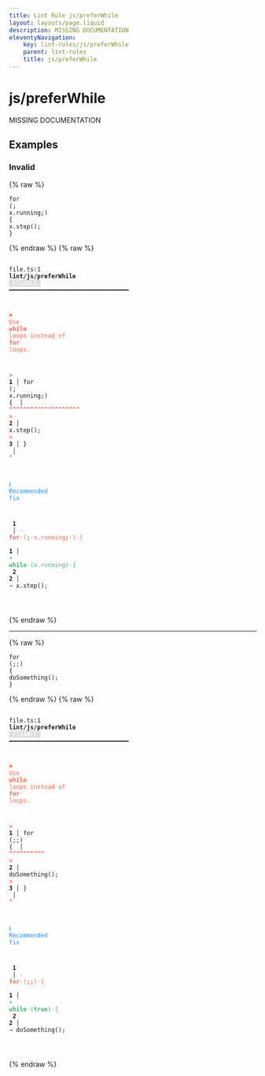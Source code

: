 ```yaml
---
title: Lint Rule js/preferWhile
layout: layouts/page.liquid
description: MISSING DOCUMENTATION
eleventyNavigation:
	key: lint-rules/js/preferWhile
	parent: lint-rules
	title: js/preferWhile
---
```


# js/preferWhile

MISSING DOCUMENTATION

<!-- EVERYTHING BELOW IS AUTOGENERATED. SEE SCRIPTS FOLDER FOR UPDATE SCRIPTS hash(075fd608f171bbedc7a428cad3e4020e8937c065) -->

## Examples
### Invalid
{% raw %}<pre class="language-text"><code class="language-text"><span class="token keyword">for</span> <span class="token punctuation">(</span><span class="token punctuation">;</span> <span class="token function">x</span><span class="token punctuation">.</span><span class="token function">running</span><span class="token punctuation">;</span><span class="token punctuation">)</span> <span class="token punctuation">{</span>
  <span class="token function">x</span><span class="token punctuation">.</span><span class="token function">step</span><span class="token punctuation">(</span><span class="token punctuation">)</span><span class="token punctuation">;</span>
<span class="token punctuation">}</span></code></pre>{% endraw %}
{% raw %}<pre class="language-text"><code class="language-text">
 <span style="text-decoration-style: dotted;">file.ts:1</span> <strong>lint/js/preferWhile</strong> <span style="color: white; background-color: #ddd;"> FIXABLE </span> ━━━━━━━━━━━━━━━━━━━━━━━━━━━━━━━━━━

  <strong><span style="color: Tomato;">✖ </span></strong><span style="color: Tomato;">Use </span><span style="color: Tomato;"><strong>while</strong></span><span style="color: Tomato;"> loops instead of </span><span style="color: Tomato;"><strong>for</strong></span><span style="color: Tomato;"> loops.</span>

  <strong><span style="color: Tomato;">></span></strong><strong> 1</strong><strong> │ </strong><span class="token keyword">for</span> <span class="token punctuation">(</span><span class="token punctuation">;</span> <span class="token function">x</span><span class="token punctuation">.</span><span class="token function">running</span><span class="token punctuation">;</span><span class="token punctuation">)</span> <span class="token punctuation">{</span>
     <strong> │ </strong><span style="color: Tomato;"><strong>^</strong></span><span style="color: Tomato;"><strong>^</strong></span><span style="color: Tomato;"><strong>^</strong></span><span style="color: Tomato;"><strong>^</strong></span><span style="color: Tomato;"><strong>^</strong></span><span style="color: Tomato;"><strong>^</strong></span><span style="color: Tomato;"><strong>^</strong></span><span style="color: Tomato;"><strong>^</strong></span><span style="color: Tomato;"><strong>^</strong></span><span style="color: Tomato;"><strong>^</strong></span><span style="color: Tomato;"><strong>^</strong></span><span style="color: Tomato;"><strong>^</strong></span><span style="color: Tomato;"><strong>^</strong></span><span style="color: Tomato;"><strong>^</strong></span><span style="color: Tomato;"><strong>^</strong></span><span style="color: Tomato;"><strong>^</strong></span><span style="color: Tomato;"><strong>^</strong></span><span style="color: Tomato;"><strong>^</strong></span><span style="color: Tomato;"><strong>^</strong></span><span style="color: Tomato;"><strong>^</strong></span>
  <strong><span style="color: Tomato;">></span></strong><strong> 2</strong><strong> │ </strong>  <span class="token function">x</span><span class="token punctuation">.</span><span class="token function">step</span><span class="token punctuation">(</span><span class="token punctuation">)</span><span class="token punctuation">;</span>
  <strong><span style="color: Tomato;">></span></strong><strong> 3</strong><strong> │ </strong><span class="token punctuation">}</span>
     <strong> │ </strong><span style="color: Tomato;"><strong>^</strong></span>

  <strong><span style="color: DodgerBlue;">ℹ </span></strong><span style="color: DodgerBlue;">Recommended fix</span>

  <strong>  </strong><strong>1</strong><strong> </strong><strong> </strong><strong> │ </strong><span style="color: Tomato;">-</span> <span style="color: Tomato;"><strong>for</strong></span><span style="color: Tomato;"><span style="opacity: 0.8;">&middot;</span></span><span style="color: Tomato;">(</span><span style="color: Tomato;"><strong>;</strong></span><span style="color: Tomato;"><strong><span style="opacity: 0.8;">&middot;</span></strong></span><span style="color: Tomato;">x.running</span><span style="color: Tomato;"><strong>;</strong></span><span style="color: Tomato;"><strong><span style="opacity: 0.8;">&middot;</span></strong></span><span style="color: Tomato;">)</span><span style="color: Tomato;"><span style="opacity: 0.8;">&middot;</span></span><span style="color: Tomato;">{</span>
  <strong>  </strong><strong> </strong><strong> </strong><strong>1</strong><strong> │ </strong><span style="color: MediumSeaGreen;">+</span> <span style="color: MediumSeaGreen;"><strong>while</strong></span><span style="color: MediumSeaGreen;"><span style="opacity: 0.8;">&middot;</span></span><span style="color: MediumSeaGreen;">(x.running)</span><span style="color: MediumSeaGreen;"><span style="opacity: 0.8;">&middot;</span></span><span style="color: MediumSeaGreen;">{</span>
  <strong>  </strong><strong>2</strong><strong> </strong><strong>2</strong><strong> │ </strong>  <span style="opacity: 0.8;">&rarr; </span>x.step();

</code></pre>{% endraw %}

---------------

{% raw %}<pre class="language-text"><code class="language-text"><span class="token keyword">for</span> <span class="token punctuation">(</span><span class="token punctuation">;</span><span class="token punctuation">;</span><span class="token punctuation">)</span> <span class="token punctuation">{</span>
  <span class="token function">doSomething</span><span class="token punctuation">(</span><span class="token punctuation">)</span><span class="token punctuation">;</span>
<span class="token punctuation">}</span></code></pre>{% endraw %}
{% raw %}<pre class="language-text"><code class="language-text">
 <span style="text-decoration-style: dotted;">file.ts:1</span> <strong>lint/js/preferWhile</strong> <span style="color: white; background-color: #ddd;"> FIXABLE </span> ━━━━━━━━━━━━━━━━━━━━━━━━━━━━━━━━━━

  <strong><span style="color: Tomato;">✖ </span></strong><span style="color: Tomato;">Use </span><span style="color: Tomato;"><strong>while</strong></span><span style="color: Tomato;"> loops instead of </span><span style="color: Tomato;"><strong>for</strong></span><span style="color: Tomato;"> loops.</span>

  <strong><span style="color: Tomato;">></span></strong><strong> 1</strong><strong> │ </strong><span class="token keyword">for</span> <span class="token punctuation">(</span><span class="token punctuation">;</span><span class="token punctuation">;</span><span class="token punctuation">)</span> <span class="token punctuation">{</span>
     <strong> │ </strong><span style="color: Tomato;"><strong>^</strong></span><span style="color: Tomato;"><strong>^</strong></span><span style="color: Tomato;"><strong>^</strong></span><span style="color: Tomato;"><strong>^</strong></span><span style="color: Tomato;"><strong>^</strong></span><span style="color: Tomato;"><strong>^</strong></span><span style="color: Tomato;"><strong>^</strong></span><span style="color: Tomato;"><strong>^</strong></span><span style="color: Tomato;"><strong>^</strong></span><span style="color: Tomato;"><strong>^</strong></span>
  <strong><span style="color: Tomato;">></span></strong><strong> 2</strong><strong> │ </strong>  <span class="token function">doSomething</span><span class="token punctuation">(</span><span class="token punctuation">)</span><span class="token punctuation">;</span>
  <strong><span style="color: Tomato;">></span></strong><strong> 3</strong><strong> │ </strong><span class="token punctuation">}</span>
     <strong> │ </strong><span style="color: Tomato;"><strong>^</strong></span>

  <strong><span style="color: DodgerBlue;">ℹ </span></strong><span style="color: DodgerBlue;">Recommended fix</span>

  <strong>  </strong><strong>1</strong><strong> </strong><strong> </strong><strong> │ </strong><span style="color: Tomato;">-</span> <span style="color: Tomato;"><strong>for</strong></span><span style="color: Tomato;"><span style="opacity: 0.8;">&middot;</span></span><span style="color: Tomato;">(</span><span style="color: Tomato;"><strong>;;</strong></span><span style="color: Tomato;">)</span><span style="color: Tomato;"><span style="opacity: 0.8;">&middot;</span></span><span style="color: Tomato;">{</span>
  <strong>  </strong><strong> </strong><strong> </strong><strong>1</strong><strong> │ </strong><span style="color: MediumSeaGreen;">+</span> <span style="color: MediumSeaGreen;"><strong>while</strong></span><span style="color: MediumSeaGreen;"><span style="opacity: 0.8;">&middot;</span></span><span style="color: MediumSeaGreen;">(</span><span style="color: MediumSeaGreen;"><strong>true</strong></span><span style="color: MediumSeaGreen;">)</span><span style="color: MediumSeaGreen;"><span style="opacity: 0.8;">&middot;</span></span><span style="color: MediumSeaGreen;">{</span>
  <strong>  </strong><strong>2</strong><strong> </strong><strong>2</strong><strong> │ </strong>  <span style="opacity: 0.8;">&rarr; </span>doSomething();

</code></pre>{% endraw %}
